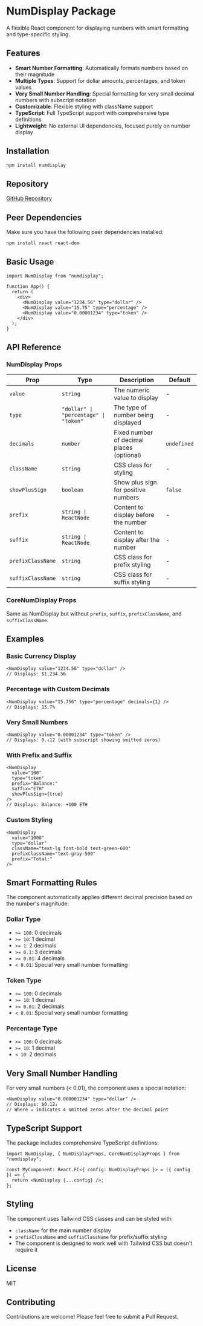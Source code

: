 # NumDisplay Package

A flexible React component for displaying numbers with smart formatting and type-specific styling.

## Features

- **Smart Number Formatting**: Automatically formats numbers based on their magnitude
- **Multiple Types**: Support for dollar amounts, percentages, and token values
- **Very Small Number Handling**: Special formatting for very small decimal numbers with subscript notation
- **Customizable**: Flexible styling with className support
- **TypeScript**: Full TypeScript support with comprehensive type definitions
- **Lightweight**: No external UI dependencies, focused purely on number display

## Installation

```bash
npm install numdisplay
```

## Repository

[GitHub Repository](https://github.com/abdulhaseeb13mar/NumDisplay)

## Peer Dependencies

Make sure you have the following peer dependencies installed:

```bash
npm install react react-dom
```

## Basic Usage

```tsx
import NumDisplay from "numdisplay";

function App() {
  return (
    <div>
      <NumDisplay value="1234.56" type="dollar" />
      <NumDisplay value="15.75" type="percentage" />
      <NumDisplay value="0.00001234" type="token" />
    </div>
  );
}
```

## API Reference

### NumDisplay Props

| Prop              | Type                                  | Description                               | Default     |
| ----------------- | ------------------------------------- | ----------------------------------------- | ----------- |
| `value`           | `string`                              | The numeric value to display              | -           |
| `type`            | `"dollar" \| "percentage" \| "token"` | The type of number being displayed        | -           |
| `decimals`        | `number`                              | Fixed number of decimal places (optional) | `undefined` |
| `className`       | `string`                              | CSS class for styling                     | -           |
| `showPlusSign`    | `boolean`                             | Show plus sign for positive numbers       | `false`     |
| `prefix`          | `string \| ReactNode`                 | Content to display before the number      | -           |
| `suffix`          | `string \| ReactNode`                 | Content to display after the number       | -           |
| `prefixClassName` | `string`                              | CSS class for prefix styling              | -           |
| `suffixClassName` | `string`                              | CSS class for suffix styling              | -           |

### CoreNumDisplay Props

Same as NumDisplay but without `prefix`, `suffix`, `prefixClassName`, and `suffixClassName`.

## Examples

### Basic Currency Display

```tsx
<NumDisplay value="1234.56" type="dollar" />
// Displays: $1,234.56
```

### Percentage with Custom Decimals

```tsx
<NumDisplay value="15.756" type="percentage" decimals={1} />
// Displays: 15.7%
```

### Very Small Numbers

```tsx
<NumDisplay value="0.00001234" type="token" />
// Displays: 0.₄12 (with subscript showing omitted zeros)
```

### With Prefix and Suffix

```tsx
<NumDisplay
  value="100"
  type="token"
  prefix="Balance:"
  suffix="ETH"
  showPlusSign={true}
/>
// Displays: Balance: +100 ETH
```

### Custom Styling

```tsx
<NumDisplay
  value="1000"
  type="dollar"
  className="text-lg font-bold text-green-600"
  prefixClassName="text-gray-500"
  prefix="Total:"
/>
```

## Smart Formatting Rules

The component automatically applies different decimal precision based on the number's magnitude:

### Dollar Type

- `>= 100`: 0 decimals
- `>= 10`: 1 decimal
- `>= 1`: 2 decimals
- `>= 0.1`: 3 decimals
- `>= 0.01`: 4 decimals
- `< 0.01`: Special very small number formatting

### Token Type

- `>= 100`: 0 decimals
- `>= 10`: 1 decimal
- `>= 0.01`: 2 decimals
- `< 0.01`: Special very small number formatting

### Percentage Type

- `>= 100`: 0 decimals
- `>= 10`: 1 decimal
- `< 10`: 2 decimals

## Very Small Number Handling

For very small numbers (< 0.01), the component uses a special notation:

```tsx
<NumDisplay value="0.000001234" type="dollar" />
// Displays: $0.12₄
// Where ₄ indicates 4 omitted zeros after the decimal point
```

## TypeScript Support

The package includes comprehensive TypeScript definitions:

```tsx
import NumDisplay, { NumDisplayProps, CoreNumDisplayProps } from "numdisplay";

const MyComponent: React.FC<{ config: NumDisplayProps }> = ({ config }) => {
  return <NumDisplay {...config} />;
};
```

## Styling

The component uses Tailwind CSS classes and can be styled with:

- `className` for the main number display
- `prefixClassName` and `suffixClassName` for prefix/suffix styling
- The component is designed to work well with Tailwind CSS but doesn't require it

## License

MIT

## Contributing

Contributions are welcome! Please feel free to submit a Pull Request.
